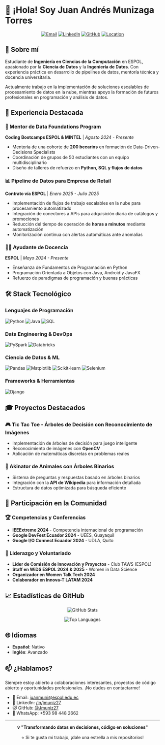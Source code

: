 # 👋 ¡Hola! Soy Juan Andrés Munizaga Torres

<div align="center">
  
[![Email](https://img.shields.io/badge/Email-juanmuni%40espol.edu.ec-red?style=flat-square&logo=gmail)](mailto:juanmuni@espol.edu.ec)
[![LinkedIn](https://img.shields.io/badge/LinkedIn-jmuniz27-blue?style=flat-square&logo=linkedin)](https://linkedin.com/in/jmuniz27)
[![GitHub](https://img.shields.io/badge/GitHub-Jmuniz27-black?style=flat-square&logo=github)](https://github.com/Jmuniz27)
[![Location](https://img.shields.io/badge/Location-Guayaquil%2C%20Ecuador-green?style=flat-square&logo=google-maps)](https://maps.google.com/?q=Guayaquil,Ecuador)

</div>

## 🚀 Sobre mí

Estudiante de **Ingeniería en Ciencias de la Computación** en ESPOL, apasionado por la **Ciencia de Datos** y la **Ingeniería de Datos**. Con experiencia práctica en desarrollo de pipelines de datos, mentoría técnica y docencia universitaria.

Actualmente trabajo en la implementación de soluciones escalables de procesamiento de datos en la nube, mientras apoyo la formación de futuros profesionales en programación y análisis de datos.

## 💼 Experiencia Destacada

### 🎯 Mentor de Data Foundations Program
**Coding Bootcamps ESPOL & MINTEL** | *Agosto 2024 - Presente*

- Mentoría de una cohorte de **200 becarios** en formación de Data-Driven-Decisions Specialists
- Coordinación de grupos de 50 estudiantes con un equipo multidisciplinario
- Diseño de talleres de refuerzo en **Python, SQL y flujos de datos**

### 📊 Pipeline de Datos para Empresa de Retail
**Contrato vía ESPOL** | *Enero 2025 - Julio 2025*

- Implementación de flujos de trabajo escalables en la nube para procesamiento automatizado
- Integración de conectores a APIs para adquisición diaria de catálogos y promociones
- Reducción del tiempo de operación de **horas a minutos** mediante automatización
- Monitorización continua con alertas automáticas ante anomalías

### 👨‍🏫 Ayudante de Docencia
**ESPOL** | *Mayo 2024 - Presente*

- Enseñanza de Fundamentos de Programación en Python
- Programación Orientada a Objetos con Java, Android y JavaFX
- Refuerzo de paradigmas de programación y buenas prácticas

## 🛠️ Stack Tecnológico

### Lenguajes de Programación
![Python](https://img.shields.io/badge/Python-3776AB?style=for-the-badge&logo=python&logoColor=white)
![Java](https://img.shields.io/badge/Java-ED8B00?style=for-the-badge&logo=openjdk&logoColor=white)
![SQL](https://img.shields.io/badge/SQL-4479A1?style=for-the-badge&logo=mysql&logoColor=white)

### Data Engineering & DevOps
![PySpark](https://img.shields.io/badge/PySpark-E25A1C?style=for-the-badge&logo=apache-spark&logoColor=white)
![Databricks](https://img.shields.io/badge/Databricks-FF3621?style=for-the-badge&logo=databricks&logoColor=white)

### Ciencia de Datos & ML
![Pandas](https://img.shields.io/badge/Pandas-150458?style=for-the-badge&logo=pandas&logoColor=white)
![Matplotlib](https://img.shields.io/badge/Matplotlib-11557c?style=for-the-badge&logo=python&logoColor=white)
![Scikit-learn](https://img.shields.io/badge/Scikit--learn-F7931E?style=for-the-badge&logo=scikit-learn&logoColor=white)
![Selenium](https://img.shields.io/badge/Selenium-43B02A?style=for-the-badge&logo=selenium&logoColor=white)

### Frameworks & Herramientas
![Django](https://img.shields.io/badge/Django-092E20?style=for-the-badge&logo=django&logoColor=white)

## 🎓 Proyectos Destacados

### 🎮 Tic Tac Toe - Árboles de Decisión con Reconocimiento de Imágenes
- Implementación de árboles de decisión para juego inteligente
- Reconocimiento de imágenes con **OpenCV**
- Aplicación de matemáticas discretas en problemas reales

### 🦁 Akinator de Animales con Árboles Binarios
- Sistema de preguntas y respuestas basado en árboles binarios
- Integración con la **API de Wikipedia** para información detallada
- Estructura de datos optimizada para búsqueda eficiente

## 🌟 Participación en la Comunidad

### 🏆 Competencias y Conferencias
- **IEEExtreme 2024** - Competencia internacional de programación
- **Google DevFest Ecuador 2024** - UEES, Guayaquil
- **Google I/O Connect Ecuador 2024** - UDLA, Quito

### 🤝 Liderazgo y Voluntariado
- **Líder de Comisión de Innovación y Proyectos** - Club TAWS (ESPOL)
- **Staff en WiDS ESPOL 2024 & 2025** - Women in Data Science
- **Organizador en Women Talk Tech 2024**
- **Colaborador en Innova-T LATAM 2024**

## 📈 Estadísticas de GitHub

<div align="center">
  
![GitHub Stats](https://github-readme-stats.vercel.app/api?username=Jmuniz27&show_icons=true&theme=radical)

![Top Languages](https://github-readme-stats.vercel.app/api/top-langs/?username=Jmuniz27&layout=compact&theme=radical)

</div>

## 🌐 Idiomas

- **Español**: Nativo
- **Inglés**: Avanzado

## 📫 ¿Hablamos?

Siempre estoy abierto a colaboraciones interesantes, proyectos de código abierto y oportunidades profesionales. ¡No dudes en contactarme!

- 📧 Email: [juanmuni@espol.edu.ec](mailto:juanmuni@espol.edu.ec)
- 💼 LinkedIn: [/in/jmuniz27](https://linkedin.com/in/jmuniz27)
- 🐱 GitHub: [@Jmuniz27](https://github.com/Jmuniz27)
- 📱 WhatsApp: +593 98 448 2662

---

<div align="center">
  
**💡 "Transformando datos en decisiones, código en soluciones"**

⭐️ Si te gusta mi trabajo, ¡dale una estrella a mis repositorios!

</div>

